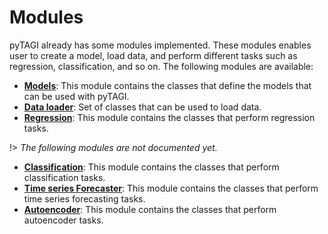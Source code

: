 # Modules

pyTAGI already has some modules implemented. These modules enables user to create a model, load data, and perform different tasks such as regression, classification, and so on. The following modules are available:

- [**Models**](modules/models.md): This module contains the classes that define the models that can be used with pyTAGI.
- [**Data loader**](modules/data-loader.md): Set of classes that can be used to load data.
- [**Regression**](modules/regression.md): This module contains the classes that perform regression tasks.

!> *The following modules are not documented yet.*

- [**Classification**](modules/classification.md): This module contains the classes that perform classification tasks.
- [**Time series Forecaster**](modules/time-series-forecaster.md): This module contains the classes that perform time series forecasting tasks.
- [**Autoencoder**](modules/autoencoder.md): This module contains the classes that perform autoencoder tasks.
